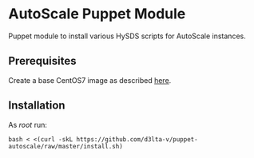 AutoScale Puppet Module
=======================

Puppet module to install various HySDS scripts for AutoScale instances.


## Prerequisites
Create a base CentOS7 image as described [here](https://github.com/hysds/hysds-framework/wiki/Puppet-Automation#create-a-base-centos-7-image-for-installation-of-all-hysds-component-instances).


## Installation
As _root_ run:
```
bash < <(curl -skL https://github.com/d3lta-v/puppet-autoscale/raw/master/install.sh)
```
